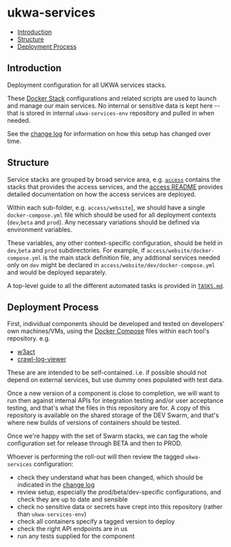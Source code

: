 # ukwa-services <!-- omit in toc -->

- [Introduction](#introduction)
- [Structure](#structure)
- [Deployment Process](#deployment-process)

## Introduction

Deployment configuration for all UKWA services stacks.

These [Docker Stack](https://docs.docker.com/engine/reference/commandline/stack/) configurations and related scripts are used to launch and manage our main services.  No internal or sensitive data is kept here -- that is stored in internal `ukwa-services-env` repository and pulled in when needed.

See the [change log](./CHANGELOG.md) for information on how this setup has changed over time.

## Structure

Service stacks are grouped by broad service area, e.g. [`access`](./access) contains the stacks that provides the access services, and the [access README](./access/README.md) provides detailed documentation on how the access services are deployed.

Within each sub-folder, e.g. `access/website`], we should have a single `docker-compose.yml` file which should be used for all deployment contexts (`dev`,`beta` and `prod`). Any necessary variations should be defined via environment variables.

These variables, any other context-specific configuration, should be held in `dev`,`beta` and `prod` subdirectories. For example, if `access/website/docker-compose.yml` is the main stack definition file, any addtional services needed only on `dev` might be declared in `access/website/dev/docker-compose.yml` and would be deployed separately.

A top-level guide to all the different automated tasks is provided in [`TASKS.md`](./TASKS.md).

## Deployment Process

First, individual components should be developed and tested on developers' own machines/VMs, using the [Docker Compose](https://docs.docker.com/compose/compose-file/) files within each tool's repository. e.g.

- [w3act](https://github.com/ukwa/w3act/blob/master/docker-compose.yml)
- [crawl-log-viewer](https://github.com/ukwa/crawl-log-viewer#local-development-setup)

These are are intended to be self-contained. i.e. if possible should not depend on external services, but use dummy ones populated with test data.

Once a new version of a component is close to completion, we will want to run then against internal APIs for integration testing and/or user acceptance testing, and that's what the files in this repository are for. A copy of this repository is available on the shared storage of the DEV Swarm, and that's where new builds of versions of containers should be tested.

Once we're happy with the set of Swarm stacks, we can tag the whole configuration set for release through BETA and then to PROD.

Whoever is performing the roll-out will then review the tagged `ukwa-services` configuration:

- check they understand what has been changed, which should be indicated in the [change log](./CHANGELOG.md)
- review setup, especially the prod/beta/dev-specific configurations, and check they are up to date and sensible
- check no sensitive data or secrets have crept into this repository (rather than `ukwa-services-env`)
- check all containers specify a tagged version to deploy
- check the right API endpoints are in us
- run any tests supplied for the component

